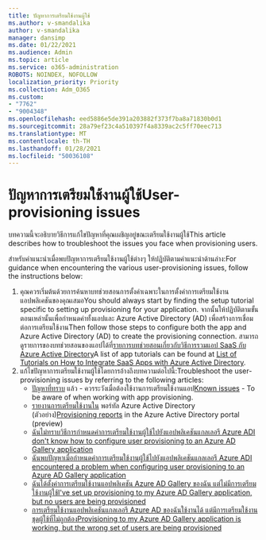 ```yaml
---
title: ปัญหาการเตรียมใช้งานผู้ใช้
ms.author: v-smandalika
author: v-smandalika
manager: dansimp
ms.date: 01/22/2021
ms.audience: Admin
ms.topic: article
ms.service: o365-administration
ROBOTS: NOINDEX, NOFOLLOW
localization_priority: Priority
ms.collection: Adm_O365
ms.custom:
- "7762"
- "9004348"
ms.openlocfilehash: eed5886e5de391a203882f373f7ba8a71830b0d1
ms.sourcegitcommit: 28a79ef23c4a510397f4a8339ac2c5ff70eec713
ms.translationtype: MT
ms.contentlocale: th-TH
ms.lasthandoff: 01/28/2021
ms.locfileid: "50036108"
---
```

# <a name="user-provisioning-issues"></a><span data-ttu-id="9e154-102">ปัญหาการเตรียมใช้งานผู้ใช้</span><span class="sxs-lookup"><span data-stu-id="9e154-102">User-provisioning issues</span></span>

<span data-ttu-id="9e154-103">บทความนี้จะอธิบายวิธีการแก้ไขปัญหาที่คุณเผชิญอยู่ขณะเตรียมใช้งานผู้ใช้</span><span class="sxs-lookup"><span data-stu-id="9e154-103">This article describes how to troubleshoot the issues you face when provisioning users.</span></span>

<span data-ttu-id="9e154-104">สําหรับคําแนะนําเมื่อพบปัญหาการเตรียมใช้งานผู้ใช้ต่างๆ ให้ปฏิบัติตามคําแนะนําด้านล่าง:</span><span class="sxs-lookup"><span data-stu-id="9e154-104">For guidance when encountering the various user-provisioning issues, follow the instructions below:</span></span>

1. <span data-ttu-id="9e154-105">คุณควรเริ่มต้นด้วยการค้นหาบทช่วยสอนการตั้งค่าเฉพาะในการตั้งค่าการเตรียมใช้งานแอปพลิเคชันของคุณเสมอ</span><span class="sxs-lookup"><span data-stu-id="9e154-105">You should always start by finding the setup tutorial specific to setting up provisioning for your application.</span></span> <span data-ttu-id="9e154-106">จากนั้นให้ปฏิบัติตามขั้นตอนเหล่านั้นเพื่อกําหนดค่าทั้งแอปและ Azure Active Directory (AD) เพื่อสร้างการเชื่อมต่อการเตรียมใช้งาน</span><span class="sxs-lookup"><span data-stu-id="9e154-106">Then follow those steps to configure both the app and Azure Active Directory (AD) to create the provisioning connection.</span></span> <span data-ttu-id="9e154-107">สามารถดูรายการของบทช่วยสอนของแอปได้ที่[รายการบทช่วยสอนเกี่ยวกับวิธีการรวมแอป SaaS กับ Azure Active Directory](https://docs.microsoft.com/azure/active-directory/saas-apps/tutorial-list)</span><span class="sxs-lookup"><span data-stu-id="9e154-107">A list of app tutorials can be found at [List of Tutorials on How to Integrate SaaS Apps with Azure Active Directory](https://docs.microsoft.com/azure/active-directory/saas-apps/tutorial-list).</span></span>
2. <span data-ttu-id="9e154-108">แก้ไขปัญหาการเตรียมใช้งานผู้ใช้โดยการอ้างถึงบทความต่อไปนี้:</span><span class="sxs-lookup"><span data-stu-id="9e154-108">Troubleshoot the user-provisioning issues by referring to the following articles:</span></span>
    - <span data-ttu-id="9e154-109">[ปัญหาที่ทราบ](https://docs.microsoft.com/azure/active-directory/app-provisioning/known-issues) แล้ว - ควรระวังเมื่อต้องใช้งานการเตรียมใช้งานแอป</span><span class="sxs-lookup"><span data-stu-id="9e154-109">[Known issues](https://docs.microsoft.com/azure/active-directory/app-provisioning/known-issues) - To be aware of when working with app provisioning.</span></span>
    - <span data-ttu-id="9e154-110">[รายงานการเตรียมใช้งานใน](https://docs.microsoft.com/azure/active-directory/reports-monitoring/concept-provisioning-logs) พอร์ทัล Azure Active Directory (ตัวอย่าง)</span><span class="sxs-lookup"><span data-stu-id="9e154-110">[Provisioning reports](https://docs.microsoft.com/azure/active-directory/reports-monitoring/concept-provisioning-logs) in the Azure Active Directory portal (preview)</span></span>
    - [<span data-ttu-id="9e154-111">ฉันไม่ทราบวิธีการกําหนดค่าการเตรียมใช้งานผู้ใช้ไปยังแอปพลิเคชันแกลเลอรี Azure AD</span><span class="sxs-lookup"><span data-stu-id="9e154-111">I don't know how to configure user provisioning to an Azure AD Gallery application</span></span>](https://docs.microsoft.com/azure/active-directory/app-provisioning/configure-automatic-user-provisioning-portal) 
    - [<span data-ttu-id="9e154-112">ฉันพบปัญหาเมื่อกําหนดค่าการเตรียมใช้งานผู้ใช้ไปยังแอปพลิเคชันแกลเลอรี Azure AD</span><span class="sxs-lookup"><span data-stu-id="9e154-112">I encountered a problem when configuring user provisioning to an Azure AD Gallery application</span></span>](https://docs.microsoft.com/azure/active-directory/app-provisioning/application-provisioning-config-problem) 
    - [<span data-ttu-id="9e154-113">ฉันได้ตั้งค่าการเตรียมใช้งานแอปพลิเคชัน Azure AD Gallery ของฉัน แต่ไม่มีการเตรียมใช้งานผู้ใช้</span><span class="sxs-lookup"><span data-stu-id="9e154-113">I've set up provisioning to my Azure AD Gallery application, but no users are being provisioned</span></span>](https://docs.microsoft.com/azure/active-directory/app-provisioning/application-provisioning-config-problem-no-users-provisioned) 
    - [<span data-ttu-id="9e154-114">การเตรียมใช้งานแอปพลิเคชันแกลเลอรี Azure AD ของฉันใช้งานได้ แต่มีการเตรียมใช้งานชุดผู้ใช้ที่ไม่ถูกต้อง</span><span class="sxs-lookup"><span data-stu-id="9e154-114">Provisioning to my Azure AD Gallery application is working, but the wrong set of users are being provisioned</span></span>](https://docs.microsoft.com/azure/active-directory/manage-apps/add-application-portal-assign-users)





